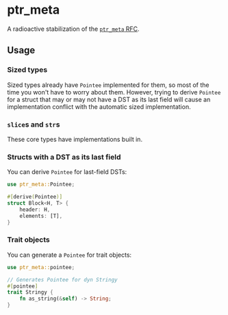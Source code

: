 # ptr_meta

A radioactive stabilization of the [`ptr_meta` RFC][rfc].

[rfc]: https://rust-lang.github.io/rfcs/2580-ptr-meta.html

## Usage

### Sized types

Sized types already have `Pointee` implemented for them, so most of the time you won't have to worry
about them. However, trying to derive `Pointee` for a struct that may or may not have a DST as its
last field will cause an implementation conflict with the automatic sized implementation.

### `slice`s and `str`s

These core types have implementations built in.

### Structs with a DST as its last field

You can derive `Pointee` for last-field DSTs:

```rust
use ptr_meta::Pointee;

#[derive(Pointee)]
struct Block<H, T> {
    header: H,
    elements: [T],
}
```

### Trait objects

You can generate a `Pointee` for trait objects:

```rust
use ptr_meta::pointee;

// Generates Pointee for dyn Stringy
#[pointee]
trait Stringy {
    fn as_string(&self) -> String;
}
```

